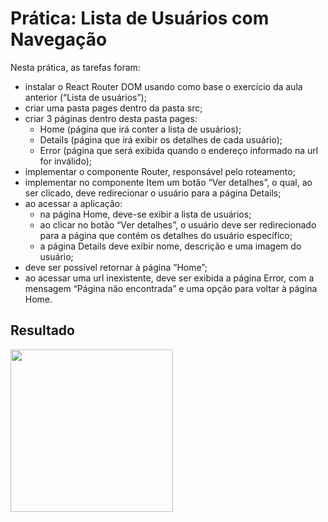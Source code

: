 # Prática: Lista de Usuários com Navegação

Nesta prática, as tarefas foram:

- instalar o React Router DOM usando como base o exercício da aula anterior (“Lista de usuários”);
- criar uma pasta pages dentro da pasta src;
- criar 3 páginas dentro desta pasta pages:
    * Home (página que irá conter a lista de usuários);
    * Details (página que irá exibir os detalhes de cada usuário);
    * Error (página que será exibida quando o endereço informado na url for inválido);
- implementar o componente Router, responsável pelo roteamento;
- implementar no componente Item um botão “Ver detalhes”, o qual, ao ser clicado, deve redirecionar o usuário para a página Details;
- ao acessar a aplicação:
    * na página Home, deve-se exibir a lista de usuários;
    * ao clicar no botão “Ver detalhes”, o usuário deve ser redirecionado para a página que contém os detalhes do usuário específico;
    * a página Details deve exibir nome, descrição e uma imagem do usuário;
- deve ser possível retornar à página ”Home”;
- ao acessar uma url inexistente, deve ser exibida a página Error, com a mensagem “Página não encontrada” e uma opção para voltar à página Home.

## Resultado
<img height="260em" src="https://github.com/GiovaniDamian/front-end-awari/assets/60575219/29986dc6-aac2-4008-9d0a-484e7b413483"/>
